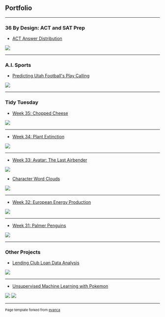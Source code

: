 ## Portfolio

---

### 36 By Design: ACT and SAT Prep

- [ACT Answer Distribution](https://public.tableau.com/profile/jared.lee6556#!/vizhome/ACTAnswerDistr/Sheet1)
<img src="images/ACTanswers.png?raw=true"/>

---

### A.I. Sports

- [Predicting Utah Football's Play Calling](/pdf/footballPlayCall.html)
<img src="images/playCallPreview.png?raw=true"/>

---

### Tidy Tuesday

- [Week 35: Chopped Cheese](https://twitter.com/JaredDLee/status/1298275467695230982)
<img src="images/chopped_cheese.png?raw=true"/>

---

- [Week 34: Plant Extinction](https://twitter.com/JaredDLee/status/1295750636105953280)
<img src="images/plant.png?raw=true"/>

---

- [Week 33: Avatar: The Last Airbender](https://twitter.com/JaredDLee/status/1292902346192642049)
<img src="images/avatar.png?raw=true"/>

- [Character Word Clouds](https://twitter.com/JaredDLee/status/1293634032912068608)
<img src="images/zuko_wordcloud.png?raw=true"/>

---

- [Week 32: European Energy Production](https://twitter.com/JaredDLee/status/1290905477069463558)
<img src="images/energy.gif?raw=true"/>

---

- [Week 31: Palmer Penguins](https://twitter.com/JaredDLee/status/1289219511204245504)
<img src="images/palmer_penguins.png?raw=true"/>

---

### Other Projects

- [Lending Club Loan Data Analysis](/pdf/loans.html)
<img src="images/loansPreview.png?raw=true"/>

---

- [Unsupervised Machine Learning with Pokemon](/pdf/pokemonClustering.html)
<img src="images/pokemonPreview.png?raw-true"/>
<img src="images/pokemonPreview2.png?raw-true"/>

---
<p style="font-size:11px">Page template forked from <a href="https://github.com/evanca/quick-portfolio">evanca</a></p>
<!-- Remove above link if you don't want to attibute -->
